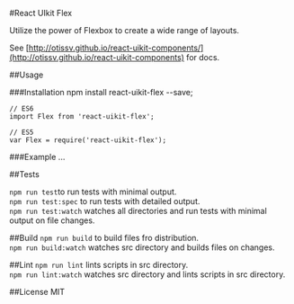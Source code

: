 #React UIkit Flex

Utilize the power of Flexbox to create a wide range of layouts.

See [http://otissv.github.io/react-uikit-components/](http://otissv.github.io/react-uikit-components) for docs.

##Usage

###Installation
    npm install react-uikit-flex --save;

    // ES6
    import Flex from 'react-uikit-flex';

    // ES5
    var Flex = require('react-uikit-flex');


###Example
    <Flex middle between >
    ...
    </Flex>


##Tests

`npm run test`to run tests with minimal output.  
`npm run test:spec` to run tests with detailed output.  
`npm run test:watch` watches all directories and run tests with minimal output on file changes.

##Build
`npm run build` to build files fro distribution.  
`npm run build:watch` watches src directory and builds files on changes.

##Lint
`npm run lint` lints scripts in src directory.  
`npm run lint:watch` watches src directory and lints scripts in src directory.

##License
MIT
